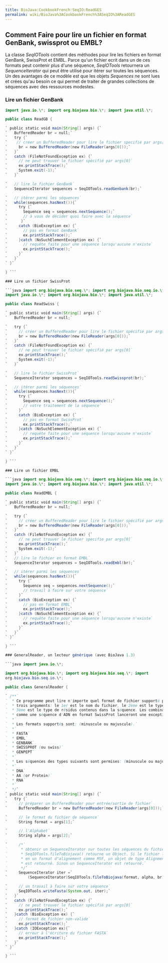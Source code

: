 ```yaml
---
title: BioJava:CookbookFrench:SeqIO:ReadGES
permalink: wiki/BioJava%3ACookbookFrench%3ASeqIO%3AReadGES
---
```


Comment Faire pour lire un fichier en format GenBank, swissprot ou EMBL?
------------------------------------------------------------------------

La classe *SeqIOTools* contient des méthodes pour lire les fichiers en
format GenBank, SwissProt et EMBL. Parce qu'un fichier ecrit dans un de
ces formats peut contenir plus d'une séquence, *SeqIOTools* retournera
un *SequenceIterator* qui peut être utilisé pour itérer sur toutes les
séquences. Un des avantages de ce modèle est que les objets *Sequences*
ne sont lues et crées qu'au besoin ce qui permet de traiter de grandes
collections de séquences avec des ressources modestes.

### Lire un fichier GenBank

```java import org.biojava.bio.seq.\*; import org.biojava.bio.seq.io.\*;
import java.io.\*; import org.biojava.bio.\*; import java.util.\*;

public class ReadGB {

` public static void main(String[] args) {`  
`   BufferedReader br = null;`  
`   try {`  
`    // créer un BufferedReader pour lire le fichier specifié par args[0]`  
`     br = new BufferedReader(new FileReader(args[0]));`  
`   }`  
`   catch (FileNotFoundException ex) {`  
`     // ne peut trouver le fichier spécifié par args[0]`  
`     ex.printStackTrace();`  
`     System.exit(-1);`  
`   }`

`   // lire le fichier GenBank`  
`   SequenceIterator sequences = SeqIOTools.readGenbank(br);`

`   // itérer parmi les séquences`  
`   while(sequences.hasNext()){`  
`     try {`  
`       Sequence seq = sequences.nextSequence();`  
`       // à vous de décider quoi faire avec la séquence`  
`      }`  
`     catch (BioException ex) {`  
`       // pas en format GenBank`  
`       ex.printStackTrace();`  
`     }catch (NoSuchElementException ex) {`  
`       // requête faite pour une séquence lorsqu'aucune n'existe`  
`       ex.printStackTrace();`  
`     }`  
`   }`  
` }`

} ```

### Lire un fichier SwissProt

```java import org.biojava.bio.seq.\*; import org.biojava.bio.seq.io.\*;
import java.io.\*; import org.biojava.bio.\*; import java.util.\*;

public class ReadSwiss {

` public static void main(String[] args) {`  
`   BufferedReader br = null;`

`   try {`  
`     // créer un BufferedReader pour lire le fichier spécifié par args[0]`  
`     br = new BufferedReader(new FileReader(args[0]));`  
`   }`  
`   catch (FileNotFoundException ex) {`  
`     // ne peut trouver le fichier spécifié par args[0]`  
`     ex.printStackTrace();`  
`     System.exit(-1);`  
`   }`

`   // lire le fichier SwissProt`  
`   SequenceIterator sequences = SeqIOTools.readSwissprot(br);`

`   // itérer parmi les séquences`  
`   while(sequences.hasNext()){`  
`     try {`  
`       Sequence seq = sequences.nextSequence();`  
`       // votre traitement de la séquence`  
`     }`  
`     catch (BioException ex) {`  
`       // pas en format SwissProt`  
`       ex.printStackTrace();`  
`     }catch (NoSuchElementException ex) {`  
`       // requête faite pour une séquence lorsqu'aucune n'existe`  
`       ex.printStackTrace();`  
`     }`  
`   }`  
` }`

} ```

### Lire un fichier EMBL

```java import org.biojava.bio.seq.\*; import org.biojava.bio.seq.io.\*;
import java.io.\*; import org.biojava.bio.\*; import java.util.\*;

public class ReadEMBL {

` public static void main(String[] args) {`  
`   BufferedReader br = null;`

`   try {`  
`     // créer un BufferedReader pour lire le fichier spécifié par args[0]`  
`     br = new BufferedReader(new FileReader(args[0]));`  
`   }`  
`   catch (FileNotFoundException ex) {`  
`     // ne peut trouver le fichier specifie par args[0]`  
`     ex.printStackTrace();`  
`     System.exit(-1);`  
`   }`  
`   // lire le fichier en format EMBL`  
`   SequenceIterator sequences = SeqIOTools.readEmbl(br);`

`   // itérer parmi les séquences`  
`   while(sequences.hasNext()){`  
`     try {`  
`       Sequence seq = sequences.nextSequence();`  
`       // travail à faire sur votre séquence`  
`     }`  
`     catch (BioException ex) {`  
`       // pas en format EMBL`  
`       ex.printStackTrace();`  
`     }catch (NoSuchElementException ex) {`  
`       // requête faite pour une séquence lorsqu'aucune n'existe`  
`       ex.printStackTrace();`  
`     }`  
`   }`  
` }`

} ```

### GeneralReader, un lecteur générique (avec BioJava 1.3)

```java import java.io.\*;

import org.biojava.bio.\*; import org.biojava.bio.seq.\*; import
org.biojava.bio.seq.io.\*;

public class GeneralReader {

` /**`  
`  * Ce programme peut lire n'importe quel format de fichier supporté par SeqIOTools. Il prend`  
`  * trois arguments: le 1er est le nom du fichier, le 2ème est le type de format et le`  
`  * 3ème est le type de résidus contenus dans la séquence. Les combinaisons illégales`  
`  * comme une séquence d'ADN en format SwissProt lanceront une exception.`  
`  *`  
`  * Les formats supportés sont: (minuscule ou majuscule).`  
`  *`  
`  * FASTA`  
`  * EMBL`  
`  * GENBANK`  
`  * SWISSPROT (ou swiss)`  
`  * GENPEPT`  
`  *`  
`  * Les séquences des types suivants sont permises: (minuscule ou majuscule).`  
`  *`  
`  * DNA`  
`  * AA (or Protein)`  
`  * RNA`  
`  *`  
`  */`  
` public static void main(String[] args) {`  
`   try {`  
`     // préparer un BufferedReader pour entrée/sortie de fichier`  
`     BufferedReader br = new BufferedReader(new FileReader(args[0]));`

`     // le format du fichier de séquence`  
`     String format = args[1];`

`     // l'Alphabet`  
`     String alpha = args[2];`

`     /*`  
`      * obtenir un SequenceIterator sur toutes les séquences du fichier.`  
`      * SeqIOTools.fileToBiojava() retourne un Object. Si le fichier lu est`  
`      * en un format d"alignement comme MSF, un objet de type Alignment `  
`      * est retourné. Sinon un SequenceIterator est retourné.`  
`      */`  
`     SequenceIterator iter =`  
`         (SequenceIterator)SeqIOTools.fileToBiojava(format, alpha, br);`

`     // un travail à faire sur votre séquence`  
`     SeqIOTools.writeFasta(System.out, iter);`  
`   }`  
`   catch (FileNotFoundException ex) {`  
`     // ne peut trouver le fichier spécifié par args[0]`  
`     ex.printStackTrace();`  
`   }catch (BioException ex) {`  
`     // format de fichier non-valide`  
`     ex.printStackTrace();`  
`   }catch (IOException ex){`  
`     // erreur à l'écriture du fichier FASTA`  
`     ex.printStackTrace();`  
`   }`  
` }`

} ```
